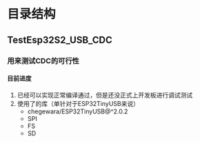 # 目录结构
## TestEsp32S2_USB_CDC

### 用来测试CDC的可行性
#### 目前进度
 1. 已经可以实现正常编译通过，但是还没正式上开发板进行调试测试
 2. 使用了的库（单针对于ESP32TinyUSB来说）
    - chegewara/ESP32TinyUSB@^2.0.2
	- SPI
	- FS
	- SD
